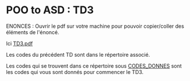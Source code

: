 # POO to ASD : TD3

ENONCES : Ouvrir le pdf sur votre machine pour pouvoir copier/coller des éléments de l'énoncé.

Ici [TD3.pdf](TD3.pdf)

Les codes du précédent TD sont dans le répertoire associé.

Les codes qui se trouvent dans ce répertoire sous [CODES_DONNES](CODES_DONNES) sont les codes qui vous sont donnés pour commencer le TD3. 






  
